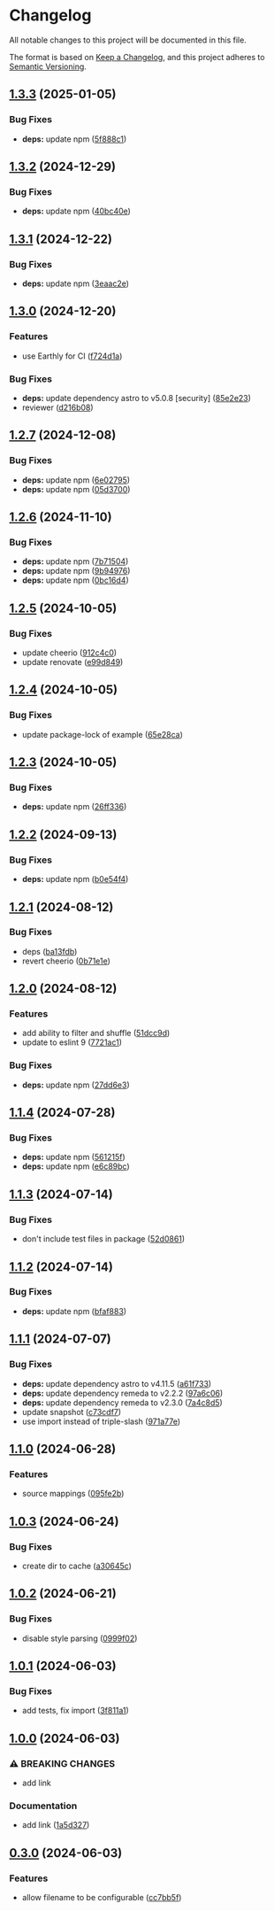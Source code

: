 # Changelog

All notable changes to this project will be documented in this file.

The format is based on [Keep a Changelog](https://keepachangelog.com/en/1.1.0/),
and this project adheres to [Semantic Versioning](https://semver.org/spec/v2.0.0.html).

## [1.3.3](https://github.com/shepherdjerred/webring/compare/v1.3.2...v1.3.3) (2025-01-05)


### Bug Fixes

* **deps:** update npm ([5f888c1](https://github.com/shepherdjerred/webring/commit/5f888c1feb95c30b5b2fd3b7d98cbad273309d3f))

## [1.3.2](https://github.com/shepherdjerred/webring/compare/v1.3.1...v1.3.2) (2024-12-29)


### Bug Fixes

* **deps:** update npm ([40bc40e](https://github.com/shepherdjerred/webring/commit/40bc40ea5fecfb69c0839fa5b97f577ad9dd6208))

## [1.3.1](https://github.com/shepherdjerred/webring/compare/v1.3.0...v1.3.1) (2024-12-22)


### Bug Fixes

* **deps:** update npm ([3eaac2e](https://github.com/shepherdjerred/webring/commit/3eaac2e4513fb2f7574b5080d7d5851c9bac365e))

## [1.3.0](https://github.com/shepherdjerred/webring/compare/v1.2.7...v1.3.0) (2024-12-20)


### Features

* use Earthly for CI ([f724d1a](https://github.com/shepherdjerred/webring/commit/f724d1a9c1d44e2be19d78751e205ad70e6802b7))


### Bug Fixes

* **deps:** update dependency astro to v5.0.8 [security] ([85e2e23](https://github.com/shepherdjerred/webring/commit/85e2e23f30f6201ee86a8fd535c5ce743e75722e))
* reviewer ([d216b08](https://github.com/shepherdjerred/webring/commit/d216b0874c13b095ae8b0931126724293c869fc4))

## [1.2.7](https://github.com/shepherdjerred/webring/compare/v1.2.6...v1.2.7) (2024-12-08)


### Bug Fixes

* **deps:** update npm ([6e02795](https://github.com/shepherdjerred/webring/commit/6e02795b6c803c8c67b8e61e6e03af29f490a60d))
* **deps:** update npm ([05d3700](https://github.com/shepherdjerred/webring/commit/05d3700a5433240bb8c68ef2c197fbc50ca4d1eb))

## [1.2.6](https://github.com/shepherdjerred/webring/compare/v1.2.5...v1.2.6) (2024-11-10)


### Bug Fixes

* **deps:** update npm ([7b71504](https://github.com/shepherdjerred/webring/commit/7b71504c3ce69ea864b6c5bf73cf2b31fd788c43))
* **deps:** update npm ([9b94976](https://github.com/shepherdjerred/webring/commit/9b949767047bef2857a46fa7aa1e378f5d29bed3))
* **deps:** update npm ([0bc16d4](https://github.com/shepherdjerred/webring/commit/0bc16d484f398546aa98b3236fe775c36ee35188))

## [1.2.5](https://github.com/shepherdjerred/webring/compare/v1.2.4...v1.2.5) (2024-10-05)


### Bug Fixes

* update cheerio ([912c4c0](https://github.com/shepherdjerred/webring/commit/912c4c0d74c0e731b6e4a42e621844978b0514c5))
* update renovate ([e99d849](https://github.com/shepherdjerred/webring/commit/e99d849756ded9df52b6a7921b4b14141d669efc))

## [1.2.4](https://github.com/shepherdjerred/webring/compare/v1.2.3...v1.2.4) (2024-10-05)


### Bug Fixes

* update package-lock of example ([65e28ca](https://github.com/shepherdjerred/webring/commit/65e28caead9615f93791616804bf21a14b29cca7))

## [1.2.3](https://github.com/shepherdjerred/webring/compare/v1.2.2...v1.2.3) (2024-10-05)


### Bug Fixes

* **deps:** update npm ([26ff336](https://github.com/shepherdjerred/webring/commit/26ff336928c60270340b2cb763d84e43465001ff))

## [1.2.2](https://github.com/shepherdjerred/webring/compare/v1.2.1...v1.2.2) (2024-09-13)


### Bug Fixes

* **deps:** update npm ([b0e54f4](https://github.com/shepherdjerred/webring/commit/b0e54f4f0d9428c14cbbfa69b4654b9a09d70368))

## [1.2.1](https://github.com/shepherdjerred/webring/compare/v1.2.0...v1.2.1) (2024-08-12)


### Bug Fixes

* deps ([ba13fdb](https://github.com/shepherdjerred/webring/commit/ba13fdbd0420d03049a713b6901fb236eb409cac))
* revert cheerio ([0b71e1e](https://github.com/shepherdjerred/webring/commit/0b71e1e2be61853c8ca99a614d7c2095969493c2))

## [1.2.0](https://github.com/shepherdjerred/webring/compare/v1.1.4...v1.2.0) (2024-08-12)


### Features

* add ability to filter and shuffle ([51dcc9d](https://github.com/shepherdjerred/webring/commit/51dcc9d946ed0bee2f854cf5249d8cd9680e1bc6))
* update to eslint 9 ([7721ac1](https://github.com/shepherdjerred/webring/commit/7721ac190acfdabfd7b6ece3019c018a05700336))


### Bug Fixes

* **deps:** update npm ([27dd6e3](https://github.com/shepherdjerred/webring/commit/27dd6e3e96be57ad3093e494234e3ba2d790494c))

## [1.1.4](https://github.com/shepherdjerred/webring/compare/v1.1.3...v1.1.4) (2024-07-28)


### Bug Fixes

* **deps:** update npm ([561215f](https://github.com/shepherdjerred/webring/commit/561215f065d07c46771283e060543dca445017d2))
* **deps:** update npm ([e6c89bc](https://github.com/shepherdjerred/webring/commit/e6c89bcb0d92a5680e31ef9d606ee5d8b21664f1))

## [1.1.3](https://github.com/shepherdjerred/webring/compare/v1.1.2...v1.1.3) (2024-07-14)


### Bug Fixes

* don't include test files in package ([52d0861](https://github.com/shepherdjerred/webring/commit/52d0861922068273d358c4297fa644cfc8d3e54d))

## [1.1.2](https://github.com/shepherdjerred/webring/compare/v1.1.1...v1.1.2) (2024-07-14)


### Bug Fixes

* **deps:** update npm ([bfaf883](https://github.com/shepherdjerred/webring/commit/bfaf88347ae769e00e93e514774b2c760694f902))

## [1.1.1](https://github.com/shepherdjerred/webring/compare/v1.1.0...v1.1.1) (2024-07-07)


### Bug Fixes

* **deps:** update dependency astro to v4.11.5 ([a61f733](https://github.com/shepherdjerred/webring/commit/a61f733cbd3f7bd659d4a608f58473885a5bcc61))
* **deps:** update dependency remeda to v2.2.2 ([97a6c06](https://github.com/shepherdjerred/webring/commit/97a6c064138e0c204e231efb2ca45defd82b61f9))
* **deps:** update dependency remeda to v2.3.0 ([7a4c8d5](https://github.com/shepherdjerred/webring/commit/7a4c8d51ad5722be0a8dced10eb0b14a279b0bf6))
* update snapshot ([c73cdf7](https://github.com/shepherdjerred/webring/commit/c73cdf779433e6e7e8c5f2beee3fb2aefec9a0e0))
* use import instead of triple-slash ([971a77e](https://github.com/shepherdjerred/webring/commit/971a77ecd0c612850faeb9d16f7775d3e7ca7253))

## [1.1.0](https://github.com/shepherdjerred/webring/compare/v1.0.3...v1.1.0) (2024-06-28)


### Features

* source mappings ([095fe2b](https://github.com/shepherdjerred/webring/commit/095fe2be44e25547271730a5611d4710609cdf8d))

## [1.0.3](https://github.com/shepherdjerred/webring/compare/v1.0.2...v1.0.3) (2024-06-24)


### Bug Fixes

* create dir to cache ([a30645c](https://github.com/shepherdjerred/webring/commit/a30645c11d2afe91f7802c91b2c82eef9a97c717))

## [1.0.2](https://github.com/shepherdjerred/webring/compare/v1.0.1...v1.0.2) (2024-06-21)


### Bug Fixes

* disable style parsing ([0999f02](https://github.com/shepherdjerred/webring/commit/0999f025b4e9970a20bde8c1ffce1248ce38f3b7))

## [1.0.1](https://github.com/shepherdjerred/webring/compare/v1.0.0...v1.0.1) (2024-06-03)


### Bug Fixes

* add tests, fix import ([3f811a1](https://github.com/shepherdjerred/webring/commit/3f811a18fae9186795f5d34cb0d4bbdd20f2a5df))

## [1.0.0](https://github.com/shepherdjerred/webring/compare/v0.3.0...v1.0.0) (2024-06-03)


### ⚠ BREAKING CHANGES

* add link

### Documentation

* add link ([1a5d327](https://github.com/shepherdjerred/webring/commit/1a5d327a002785809e84aab70b19d18dd135f78b))

## [0.3.0](https://github.com/shepherdjerred/webring/compare/v0.2.0...v0.3.0) (2024-06-03)

### Features

- allow filename to be configurable ([cc7bb5f](https://github.com/shepherdjerred/webring/commit/cc7bb5f3139f306952d03568fc63cc9fcbfaad5e))
